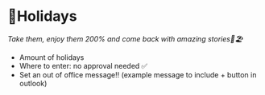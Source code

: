 # 🌴Holidays 
_Take them, enjoy them 200% and come back with amazing stories🌴🏖️_
- Amount of holidays
- Where to enter: no approval needed ✅
- Set an out of office message!! (example message to include + button in outlook)
